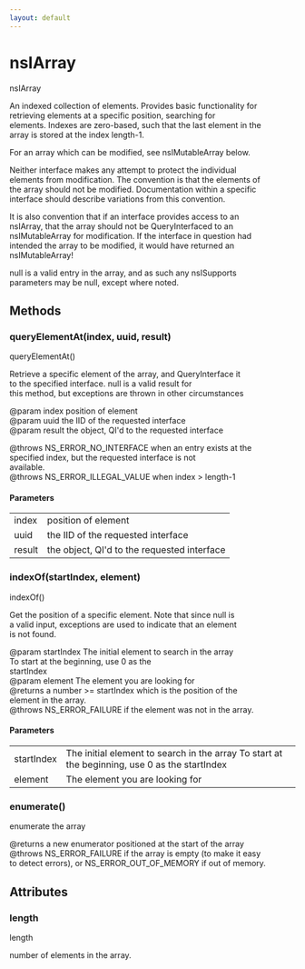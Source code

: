 ```yaml
---
layout: default
---
```


# nsIArray #
  
nsIArray  
  
An indexed collection of elements. Provides basic functionality for  
retrieving elements at a specific position, searching for  
elements. Indexes are zero-based, such that the last element in the  
array is stored at the index length-1.  
  
For an array which can be modified, see nsIMutableArray below.  
  
Neither interface makes any attempt to protect the individual  
elements from modification. The convention is that the elements of  
the array should not be modified. Documentation within a specific  
interface should describe variations from this convention.  
  
It is also convention that if an interface provides access to an  
nsIArray, that the array should not be QueryInterfaced to an  
nsIMutableArray for modification. If the interface in question had  
intended the array to be modified, it would have returned an  
nsIMutableArray!  
  
null is a valid entry in the array, and as such any nsISupports  
parameters may be null, except where noted.  
  

## Methods ##

### queryElementAt(index, uuid, result) ###
  
queryElementAt()  
  
Retrieve a specific element of the array, and QueryInterface it  
to the specified interface. null is a valid result for  
this method, but exceptions are thrown in other circumstances  
  
@param index position of element  
@param uuid the IID of the requested interface  
@param result the object, QI'd to the requested interface  
  
@throws NS_ERROR_NO_INTERFACE when an entry exists at the  
        specified index, but the requested interface is not  
        available.  
@throws NS_ERROR_ILLEGAL_VALUE when index > length-1  
  
  

#### Parameters ####

<table>

<tr>
<td>index</td>
<td>position of element  
</td>
</tr>

<tr>
<td>uuid</td>
<td>the IID of the requested interface  
</td>
</tr>

<tr>
<td>result</td>
<td>the object, QI'd to the requested interface  
</td>
</tr>

</table>

### indexOf(startIndex, element) ###
  
indexOf()  
  
Get the position of a specific element. Note that since null is  
a valid input, exceptions are used to indicate that an element  
is not found.  
  
@param startIndex The initial element to search in the array  
                  To start at the beginning, use 0 as the  
                  startIndex  
@param element    The element you are looking for  
@returns a number >= startIndex which is the position of the  
         element in the array.  
@throws NS_ERROR_FAILURE if the element was not in the array.  
  

#### Parameters ####

<table>

<tr>
<td>startIndex</td>
<td>The initial element to search in the array  
                  To start at the beginning, use 0 as the  
                  startIndex  
</td>
</tr>

<tr>
<td>element</td>
<td>The element you are looking for  
</td>
</tr>

</table>

### enumerate() ###
  
enumerate the array  
  
@returns a new enumerator positioned at the start of the array  
@throws NS_ERROR_FAILURE if the array is empty (to make it easy  
        to detect errors), or NS_ERROR_OUT_OF_MEMORY if out of memory.  
  

## Attributes ##

### length ###
  
length  
  
number of elements in the array.  
  

